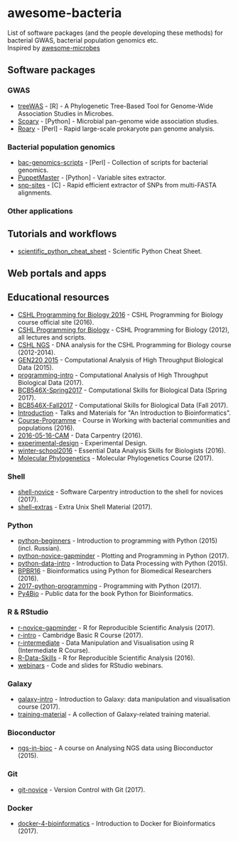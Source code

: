 # awesome-bacteria

List of software packages (and the people developing these methods) for bacterial GWAS, bacterial population genomics etc.
<br /> 
Inspired by [awesome-microbes](https://github.com/stevetsa/awesome-microbes/blob/master/README.md)
<br />

## Software packages

### GWAS

- [treeWAS](https://github.com/caitiecollins/treeWAS) - [R] - A Phylogenetic Tree-Based Tool for Genome-Wide Association Studies in Microbes.
- [Scoary](https://github.com/AdmiralenOla/Scoary) - [Python] - Microbial pan-genome wide association studies.
- [Roary](https://github.com/sanger-pathogens/Roary) - [Perl] - Rapid large-scale prokaryote pan genome analysis.

### Bacterial population genomics

- [bac-genomics-scripts](https://github.com/aleimba/bac-genomics-scripts) - [Perl] - Collection of scripts for bacterial genomics.
- [PuppetMaster](https://github.com/AdmiralenOla/PuppetMaster) - [Python] - Variable sites extractor.
- [snp-sites](https://github.com/sanger-pathogens/snp-sites) - [C] - Rapid efficient extractor of SNPs from multi-FASTA alignments.

### Other applications

## Tutorials and workflows
- [scientific_python_cheat_sheet](https://github.com/IPGP/scientific_python_cheat_sheet) - Scientific Python Cheat Sheet.

## Web portals and apps

## Educational resources
- [CSHL Programming for Biology 2016](http://programmingforbiology.org) - CSHL Programming for Biology course official site (2016).
- [CSHL Programming for Biology](https://github.com/srobb1/PFB2012) - CSHL Programming for Biology (2012), all lectures and scripts.
- [CSHL NGS](https://github.com/hyphaltip/CSHL_NGSNGS) - DNA analysis for the CSHL Programming for Biology course (2012-2014).
- [GEN220 2015](https://github.com/hyphaltip/GEN220_2015) - Computational Analysis of High Throughput Biological Data (2015).
- [programming-intro](https://github.com/biodataprog/programming-intro) - Computational Analysis of High Throughput Biological Data (2017).
- [BCB546X-Spring2017](https://github.com/EEOB-BioData/BCB546X-Spring2017) - Computational Skills for Biological Data (Spring 2017).
- [BCB546X-Fall2017](https://github.com/EEOB-BioData/BCB546X-Fall2017) - Computational Skills for Biological Data (Fall 2017).
- [Introduction](https://github.com/BioinformaticsTraining/Introduction) - Talks and Materials for "An Introduction to Bioinformatics".
- [Course-Programme](https://github.com/BacterialCommunitiesAndPopulation/Course-Programme) - Course in Working with bacterial communities and populations (2016).
- [2016-05-16-CAM](https://github.com/Pfern/2016-05-16-CAM) - Data Carpentry (2016).
- [experimental-design](https://github.com/bioinformatics-core-shared-training/experimental-design) - Experimental Design.
- [winter-school2016](https://github.com/bioinformatics-core-shared-training/winter-school2016) - Essential Data Analysis Skills for Biologists (2016).
- [Molecular Phylogenetics](https://sites.google.com/site/eeob563/) - Molecular Phylogenetics Course (2017).

### Shell
- [shell-novice](https://github.com/swcarpentry/shell-novice) - Software Carpentry introduction to the shell for novices (2017).
- [shell-extras](https://github.com/swcarpentry/shell-extras) - Extra Unix Shell Material (2017).

### Python
- [python-beginners](https://github.com/OpenTechSchool/python-beginners) - Introduction to programming with Python (2015) (incl. Russian).
- [python-novice-gapminder](https://github.com/swcarpentry/python-novice-gapminder) - Plotting and Programming in Python (2017).
- [python-data-intro](https://github.com/OpenTechSchool/python-data-intro) - Introduction to Data Processing with Python (2015).
- [BPBR16](https://github.com/Pfern/BPBR16-Bioinformatics-using-Python-for-Biomedical-Researchers) - Bioinformatics using Python for Biomedical Researchers (2016).
- [2017-python-programming](https://github.com/EEOB-BioData/2017-python-programming) - Programming with Python (2017).
- [Py4Bio](https://github.com/Serulab/Py4Bio) - Public data for the book Python for Bioinformatics.

### R & RStudio
- [r-novice-gapminder](https://github.com/swcarpentry/r-novice-gapminder) - R for Reproducible Scientific Analysis (2017).
- [r-intro](https://github.com/cambiotraining/r-intro) - Cambridge Basic R Course (2017).
- [r-intermediate](https://github.com/bioinformatics-core-shared-training/r-intermediate) - Data Manipulation and Visualisation using R (Intermediate R Course).
- [R-Data-Skills](https://github.com/EEOB-BioData/R-Data-Skills) - R for Reproducible Scientific Analysis (2016).
- [webinars](https://github.com/rstudio/webinars) - Code and slides for RStudio webinars.

### Galaxy
- [galaxy-intro](https://github.com/galaxycam/galaxy-intro) - Introduction to Galaxy: data manipulation and visualisation course (2017).
- [training-material](https://github.com/galaxyproject/training-material) - A collection of Galaxy-related training material.

### Bioconductor
- [ngs-in-bioc](https://github.com/bioinformatics-core-shared-training/ngs-in-bioc) - A course on Analysing NGS data using Bioconductor (2015).

### Git
- [git-novice](https://github.com/swcarpentry/git-novice) - Version Control with Git (2017).

### Docker
- [docker-4-bioinformatics](https://github.com/bioinformatics-core-shared-training/docker-4-bioinformatics) - Introduction to Docker for Bioinformatics (2017).
